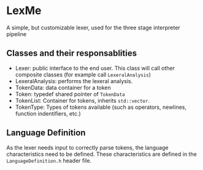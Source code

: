 # LexMe
A simple, but customizable lexer, used for the three stage interpreter pipeline

## Classes and their responsablities
- Lexer: public interface to the end user. This class will call other composite classes (for example call ```LexeralAnalysis```)
- LexeralAnalysis: performs the lexeral analysis.
- TokenData: data container for a token
- Token: typedef shared pointer of ```TokenData```
- TokenList: Container for tokens, inherits ```std::vector```.
- TokenType: Types of tokens available (such as operators, newlines, function indentifiers, etc.)

## Language Definition
As the lexer needs input to correctly parse tokens, the language characteristics need to be defined. These characteristics are defined in the ```LanguageDefinition.h``` header file.

